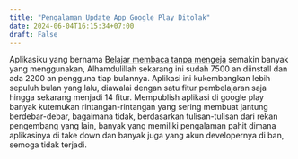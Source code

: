 ```yaml
---
title: "Pengalaman Update App Google Play Ditolak"
date: 2024-06-04T16:15:34+07:00
draft: False
---
```


Aplikasiku yang bernama [Belajar membaca tanpa mengeja](https://play.google.com/store/apps/details?id=com.aplikasihebat.baca_app&pcampaignid=web_share) semakin banyak yang menggunakan, Alhamdulillah sekarang ini sudah 7500 an diinstall dan ada 2200 an pengguna tiap bulannya. Aplikasi ini kukembangkan lebih sepuluh bulan yang lalu, diawalai dengan satu fitur pembelajaran saja hingga sekarang menjadi 14 fitur. Mempublish aplikasi di google play banyak kutemukan rintangan-rintangan yang sering membuat jantung berdebar-debar, bagaimana tidak, berdasarkan tulisan-tulisan dari rekan pengembang yang lain, banyak yang memiliki pengalaman pahit dimana aplikasinya di take down dan banyak juga yang akun developernya di ban, semoga tidak terjadi.
